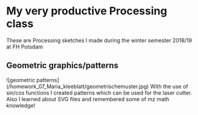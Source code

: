 # My very productive Processing class
These are Processing sketches I made during the winter semester 2018/19 at FH Potsdam

## Geometric graphics/patterns
![geometric patterns] (/homework_07_Maria_kleeblatt/geometrischemuster.jpg)
With the use of sin/cos functions I created patterns which can be used for the laser cutter. Also I learned about SVG files and remembered some of mz math knowledge! 
